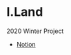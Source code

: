 # I.Land
2020 Winter Project

- [Notion](https://www.notion.so/I-Land-21fcb97158224cdb91427b020a74b235)
